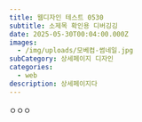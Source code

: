 ```yaml
---
title: 웹디자인 테스트 0530
subtitle: 소제목 확인용 디버깅깅
date: 2025-05-30T00:04:00.000Z
images:
  - /img/uploads/모베컴-썸네일.jpg
subCategory: 상세페이지 디자인
categories:
  - web
description: 상세페이지다
---
```

ㅇㅇㅇ
